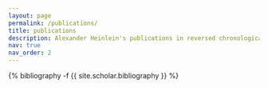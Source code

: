 ```yaml
---
layout: page
permalink: /publications/
title: publications
description: Alexander Heinlein's publications in reversed chronological order.
nav: true
nav_order: 2
---
```

<!-- _pages/publications.md -->
<div class="publications">

{% bibliography -f {{ site.scholar.bibliography }} %}

</div>

